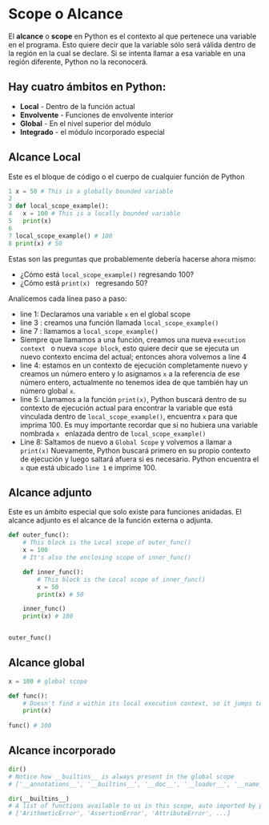 # Scope o Alcance

El **alcance** o **scope** en Python es el contexto al que pertenece una variable en el programa.  Esto quiere decir que la variable sólo será válida dentro de la región en la cual se declare. Si se intenta llamar a esa variable en una región diferente, Python no la reconocerá. 

## Hay cuatro ámbitos en Python:

* **Local** - Dentro de la función actual
* **Envolvente** - Funciones de envolvente interior
* **Global** - En el nivel superior del módulo
* **Integrado** - el módulo incorporado especial

## Alcance Local

Este es el bloque de código o el cuerpo de cualquier función de Python

```python
1 x = 50 # This is a globally bounded variable
2
3 def local_scope_example():
4 	x = 100 # This is a locally bounded variable
5 	print(x)
6 
7 local_scope_example() # 100
8 print(x) # 50
```

Estas son las preguntas que probablemente debería hacerse ahora mismo:

* ¿Cómo está `local_scope_example()` regresando 100?
* ¿Cómo está `print(x) ` regresando 50?

Analicemos cada línea paso a paso:

* line 1: Declaramos una variable `x` en el global scope
* line 3 : creamos una función llamada `local_scope_example()`
* line 7 : llamamos a `local_scope_example()`
* Siempre que llamamos a una función, creamos una nueva `execution context ` o nueva `scope block`, esto quiere decir que se ejecuta un nuevo contexto encima del actual; entonces ahora volvemos a line 4
* line 4: estamos en un contexto de ejecución completamente nuevo y creamos un número entero y lo asignamos `x` a la referencia de ese número entero, actualmente no tenemos idea de que también hay un número global `x`. 
* line 5: Llamamos a la función `print(x)`, Python buscará dentro de su contexto de ejecución actual para encontrar la variable que está vinculada dentro de `local_scope_example()`, encuentra `x` para que imprima 100. Es muy importante recordar que si no hubiera una variable nombrada `x ` enlazada dentro de `local_scope_example()`
* Line 8: Saltamos de nuevo a `Global Scope` y volvemos a llamar a `print(x)` Nuevamente, Python buscará primero en su propio contexto de ejecución y luego saltará afuera si es necesario. Python encuentra el `x` que está ubicado `line 1` e imprime 100. 

## Alcance adjunto

Este es un ámbito especial que solo existe para funciones anidadas. El alcance adjunto es el alcance de la función externa o adjunta.

```python
def outer_func():
    # This block is the Local scope of outer_func()
    x = 100
    # It's also the enclosing scope of inner_func()

    def inner_func():
        # This block is the Local scope of inner_func()
        x = 50
        print(x) # 50

    inner_func()
    print(x) # 100


outer_func()
```

## Alcance global

```python
x = 100 # global scope

def func():
    # Doesn't find x within its local execution context, so it jumps to the global scope and finds it there
    print(x)
 
func() # 100
```

## Alcance incorporado

```python
dir()
# Notice how __builtins__ is always present in the global scope
# ['__annotations__', '__builtins__', '__doc__', '__loader__', '__name__', '__package__', '__spec__']

dir(__builtins__)
# A list of functions available to us in this scope, auto imported by python so we can access from wherever.
# ['ArithmeticError', 'AssertionError', 'AttributeError', ...]
```

